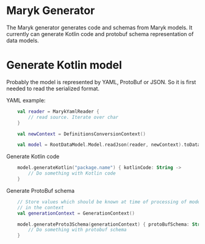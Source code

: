 # Maryk Generator

The Maryk generator generates code and schemas from Maryk models. It currently can generate Kotlin code and protobuf 
schema representation of data models. 

# Generate Kotlin model

Probably the model is represented by YAML, ProtoBuf or JSON. So it is first needed to read the serialized format.

YAML example:
```kotlin
    val reader = MarykYamlReader {
        // read source. Iterate over char
    }

    val newContext = DefinitionsConversionContext()

    val model = RootDataModel.Model.readJson(reader, newContext).toDataObject()
```

Generate Kotlin code
```kotlin
    model.generateKotlin("package.name") { kotlinCode: String ->
        // Do something with Kotlin code
    }
```

Generate ProtoBuf schema
```kotlin
    // Store values which should be known at time of processing of model like enums
    // in the context
    val generationContext = GenerationContext()

    model.generateProto3Schema(generationContext) { protoBufSchema: String ->
        // Do something with protobuf schema
    }
```
